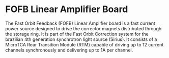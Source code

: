 # FOFB Linear Amplifier Board

The Fast Orbit Feedback (FOFB) Linear Amplifier board is a fast current power source designed to drive the corrector magnets distributed through the storage ring. It is part of the Fast Orbit Correction system for the brazilian 4th generation synchrotron light source (Sirius). It consists of a MicroTCA Rear Transition Module (RTM) capable of driving up to 12 current channels synchronously and delivering up to 1A per channel.
